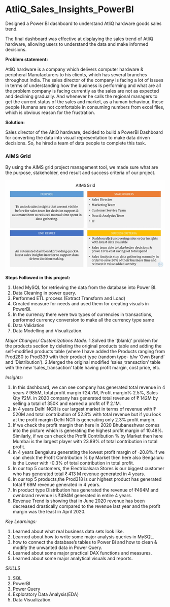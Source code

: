# AtliQ_Sales_Insights_PowerBI

Designed a Power BI dashboard to understand AtliQ hardware goods sales trend.

The final dashboard was effective at displaying the sales trend of AtliQ hardware, allowing users to understand the data and make informed decisions. 


**Problem statement:**

AtliQ hardware is a company which delivers computer hardware & peripheral Manufacturers to his clients, which has several branches throughout India. The sales director of the company is facing a lot of issues in terms of understanding how the business is performing and what are all the problem company is facing currently as the sales are not as expected and declining gradually. And whenever he calls the regional managers to get the current status of the sales and market, as a human behaviour, these people Humans are not comfortable in consuming numbers from excel files, which is obvious reason for the frustration.

**Solution:**

Sales director of the AltiQ hardware, decided to build a PowerBI Dashboard for converting the data into visual representation to make data driven decisions. So, he hired a team of data people to complete this task.

### AIMS Grid

By using the AIMS grid project management tool, we made sure what are the purpose, stakeholder, end result 
and success criteria  of our project.

<img src="https://github.com/Naveen-S6/AtliQ_Sales_Insigths_PowerBi/blob/main/DATASET/AIMS.jpg" width="550" class="center">
   
**Steps Followed in this project:**

1) Used MySQL for retrieving the data from the database into Power BI.
2) Data Cleaning in power query.
3) Performed ETL process (Extract Transform and Load)
4) Created measure for needs and used them for creating visuals in PowerBi.
5) In the currency there were two types of currencies in transactions, performed currency conversion to make all the currency type same
6) Data Validation
7) Data Modelling and Visualization.


*Major Changes/ Customizations Made:*
1.Solved the ‘(blank)’ problem for the products section by deleting the original products table and adding the self-modified products table (where I have added the Products ranging from Prod280 to Prod339 with their product type (random type- b/w ‘Own Brand’ and ‘Distribution’). 2.Merged the original modified ‘sales_transaction’ table with the new ‘sales_transaction’ table having profit margin, cost price, etc.

*Insights:*
1) In this dashboard, we can see company has generated total revenue in 4 years ₹ 985M, total profit margin ₹24.7M, Profit margin% 2.5%, Sales Qty ₹2M. in 2020 company has generated total revenue of ₹ 142M by selling a total of 350K and earned a profit of ₹ 2.1M.
2) In 4 years Delhi NCR is our largest market in terms of revenue with ₹ 520M and total contribution of 52.8% with total revenue but if you look at the profit margin Delhi NCR is generating only 2.3% profit margin.
3) If we check the profit margin then here In 2020 Bhubaneshwar comes into the picture which is generating the highest profit margin of 10.48%. Similarly, if we can check the Profit Contribution % by Market then here Mumbai is the largest player with 23.89% of total contribution in total profit.
4) In 4 years Bengaluru generating the lowest profit margin of -20.8%.if we can check the Profit Contribution % by Market then here also Bengaluru is the Lower with -0.3% of total contribution in total profit.
5) In our top 5 customers, the Electricalsara Stores is our biggest customer who has generated total ₹ 413 M revenue generated in 4 years.
6) In our top 5 products,the Prod318 is our highest product has generated total ₹ 69M revenue generated in 4 years.
7) In product type Distribution has generated the revenue of ₹494M and ownbrand revenue is ₹494M generated in entire 4 years.
8) Revenue Trend is showing that in June 2020 revenue has been decreased drastically compared to the revenue last year and the profit margin was the least in April 2020.

   
*Key Learnings:*
1) Learned about what real business data sets look like.
2) Learned about how to write some major analysis queries in MySQL.
3) how to connect the database’s tables to Power Bi and how to clean & modify the unwanted data in Power Query.
4) Learned about some major practical DAX functions and measures.
5) Learned about some major analytical visuals and reports.



*SKILLS*
1) SQL
2) PowerBI
3) Power Query
4) Exploratory Data Analysis(EDA)
5) Data Visualization.



